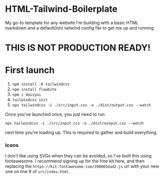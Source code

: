 # HTML-Tailwind-Boilerplate
My go-to template for any website I'm building with a basic HTML markdown and a default(ish) tailwind config file to get me up and running

# THIS IS NOT PRODUCTION READY!

# First launch
1. `npm install -D tailwindcss`
2. `npm install flowbite`
3.  `npm i daisyui`
3.  `tailwindcss init`
4. `npx tailwindcss -i ./src/input.css -o ./dist/output.css --watch`

Once you've launched once, you just need to run 
```
npx tailwindcss -i ./src/input.css -o ./dist/output.css --watch
``` 
next time you're loading up. This is required to gather and build everything.

### Icons
I don't like using SVGs when they can be avoided, so I've built this using fontawesome. I recommend signing up for the free kit here, and then replacing the `https://kit.fontawesome.com/396065dad2.js` url with your new one on line 9 of `src/index.html`.
